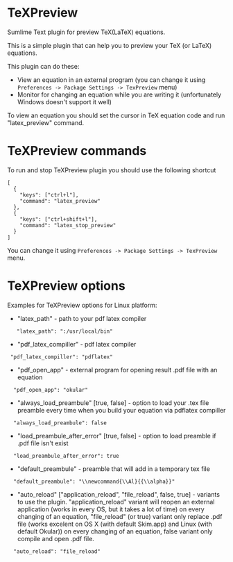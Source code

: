 # TeXPreview
Sumlime Text plugin for preview TeX(LaTeX) equations.

This is a simple plugin that can help you to preview your TeX (or LaTeX) equations. 

This plugin can do these:
- View an equation in an external program (you can change it using `Preferences -> Package Settings -> TexPreview` menu)
- Monitor for changing an equation while you are writing it (unfortunately Windows doesn't support it well)

To view an equation you should set the cursor in TeX equation code and run "latex_preview" command.

TeXPreview commands
==========
To run and stop TeXPreview plugin you should use the following shortcut 

    [
      {
        "keys": ["ctrl+l"],
        "command": "latex_preview"
      },
      {
        "keys": ["ctrl+shift+l"],
        "command": "latex_stop_preview"
      }
    ]

You can change it using `Preferences -> Package Settings -> TexPreview` menu.

TeXPreview options
==========
Examples for TeXPreview options for Linux platform:
- "latex_path" - path to your pdf latex compiler
```  
   "latex_path": ":/usr/local/bin"
```
- "pdf_latex_compiller" - pdf latex compiler
``` 
 "pdf_latex_compiller": "pdflatex"
``` 
- "pdf_open_app" - external program for opening result .pdf file with an equation
``` 
  "pdf_open_app": "okular"
``` 
- "always_load_preambule" [true, false] - option to load your .tex file preamble every time when you build your equation via pdflatex compiller
```
  "always_load_preambule": false
```
- "load_preambule_after_error" [true, false] - option to load preamble if .pdf file isn't exist 
```
  "load_preambule_after_error": true
```
- "default_preambule" - preamble that will add in a temporary tex file
```
  "default_preambule": "\\newcommand{\\Al}{{\\alpha}}"
```
- "auto_reload" ["application_reload", "file_reload", false, true] - variants to use the plugin. "application_reload" variant will reopen an external application (works in every OS, but it takes a lot of time) on every changing of an equation, "file_reload" (or true) variant only replace .pdf file (works excelent on OS X (with default Skim.app) and Linux (with default Okular))  on every changing of an equation, false variant only compile and open .pdf file.
```
  "auto_reload": "file_reload"
```

